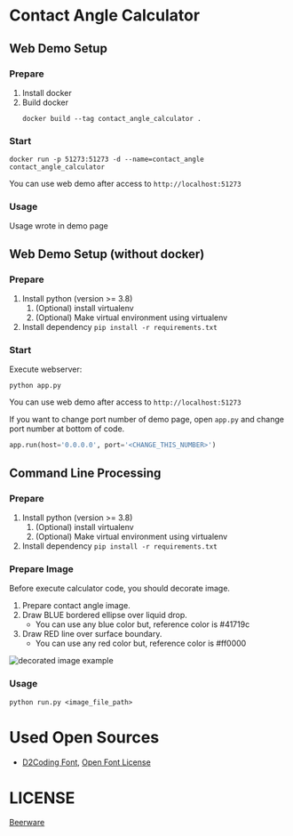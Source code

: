 # Contact Angle Calculator

## Web Demo Setup
### Prepare
1. Install docker
1. Build docker
    ```
    docker build --tag contact_angle_calculator .
    ```

### Start
```
docker run -p 51273:51273 -d --name=contact_angle contact_angle_calculator
```
You can use web demo after access to `http://localhost:51273`

### Usage
Usage wrote in demo page

## Web Demo Setup (without docker)
### Prepare
1. Install python (version >= 3.8)
    1. (Optional) install virtualenv
    1. (Optional) Make virtual environment using virtualenv
1. Install dependency `pip install -r requirements.txt`

### Start
Execute webserver:
```
python app.py
```
You can use web demo after access to `http://localhost:51273`

If you want to change port number of demo page, open `app.py` and change port number at bottom of code.
```python
app.run(host='0.0.0.0', port='<CHANGE_THIS_NUMBER>')
```

## Command Line Processing
### Prepare
1. Install python (version >= 3.8)
    1. (Optional) install virtualenv
    1. (Optional) Make virtual environment using virtualenv
1. Install dependency `pip install -r requirements.txt`

### Prepare Image
Before execute calculator code, you should decorate image.
1. Prepare contact angle image.
1. Draw BLUE bordered ellipse over liquid drop.
    * You can use any blue color but, reference color is #41719c
1. Draw RED line over surface boundary.
    * You can use any red color but, reference color is #ff0000

![decorated image example](https://user-images.githubusercontent.com/8157830/111880792-d2662d00-89f0-11eb-9b75-02133837f225.png)

### Usage
```
python run.py <image_file_path>
```

# Used Open Sources
* [D2Coding Font](https://github.com/naver/d2codingfont), [Open Font License](https://github.com/naver/d2codingfont/wiki/Open-Font-License)

# LICENSE
[Beerware](https://github.com/crmin/surface_tension_angle/blob/master/LICENSE)